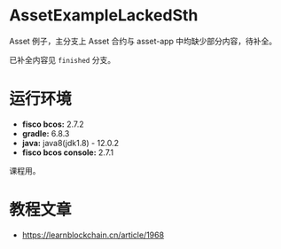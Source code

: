 # AssetExampleLackedSth

Asset 例子，主分支上 Asset 合约与 asset-app 中均缺少部分内容，待补全。

已补全内容见 `finished` 分支。

# 运行环境

* **fisco bcos:** 2.7.2
* **gradle:**  6.8.3
* **java:** java8(jdk1.8) - 12.0.2
* **fisco bcos console:** 2.7.1

课程用。

# 教程文章

* https://learnblockchain.cn/article/1968
